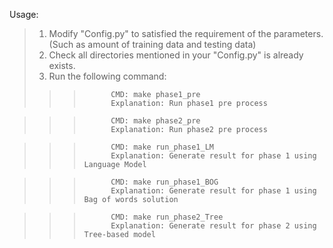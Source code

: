 Usage:
>	1. Modify "Config.py" to satisfied the requirement of the parameters. (Such as amount of training data and testing data)
>	2. Check all directories mentioned in your "Config.py" is already exists.
>	3. Run the following command:
> > > 		
> > >			CMD: make phase1_pre
> > >			Explanation: Run phase1 pre process

> > >			CMD: make phase2_pre
> > >			Explanation: Run phase2 pre process

> > >			CMD: make run_phase1_LM
> > >			Explanation: Generate result for phase 1 using Language Model

> > >			CMD: make run_phase1_BOG
> > >			Explanation: Generate result for phase 1 using Bag of words solution

> > >			CMD: make run_phase2_Tree
> > >			Explanation: Generate result for phase 2 using Tree-based model


